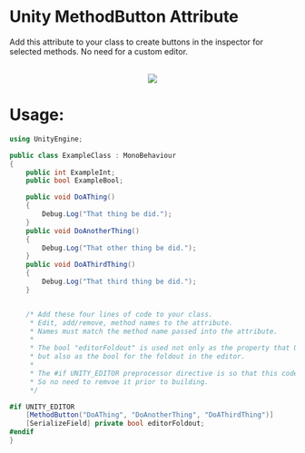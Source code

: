 # Unity MethodButton Attribute 

Add this attribute to your class to create buttons in the inspector for selected methods. No need for a custom editor.

<p align="center">
  <br>
  <img src="https://github.com/GlassToeStudio/MethodButtonAttribute/blob/master/Images/MethodButtonAttribute.GIF">
</p>

# Usage:
```cs
using UnityEngine;

public class ExampleClass : MonoBehaviour
{
    public int ExampleInt;
    public bool ExampleBool;

    public void DoAThing()
    {
        Debug.Log("That thing be did.");
    }
    public void DoAnotherThing()
    {
        Debug.Log("That other thing be did.");
    }
    public void DoAThirdThing()
    {
        Debug.Log("That third thing be did.");
    }


    /* Add these four lines of code to your class.
     * Edit, add/remove, method names to the attribute.
     * Names must match the method name passed into the attribute.
     * 
     * The bool "editorFoldout" is used not only as the property that Unity will use to find the attribute,
     * but also as the bool for the foldout in the editor.
     * 
     * The #if UNITY_EDITOR preprocessor directive is so that this code is not compiled into the finished build.
     * So no need to remvoe it prior to building.
     */

#if UNITY_EDITOR
    [MethodButton("DoAThing", "DoAnotherThing", "DoAThirdThing")]
    [SerializeField] private bool editorFoldout; 
#endif
}

```


